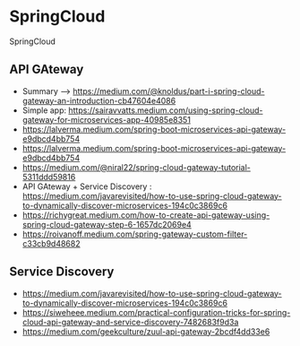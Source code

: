# SpringCloud
SpringCloud


## API GAteway 
* Summary --> https://medium.com/@knoldus/part-i-spring-cloud-gateway-an-introduction-cb47604e4086 
* Simple app: https://sairavvatts.medium.com/using-spring-cloud-gateway-for-microservices-app-40985e8351
* https://lalverma.medium.com/spring-boot-microservices-api-gateway-e9dbcd4bb754 
* https://lalverma.medium.com/spring-boot-microservices-api-gateway-e9dbcd4bb754
* https://medium.com/@niral22/spring-cloud-gateway-tutorial-5311ddd59816
* API GAteway + Service Discovery : https://medium.com/javarevisited/how-to-use-spring-cloud-gateway-to-dynamically-discover-microservices-194c0c3869c6 
* https://richygreat.medium.com/how-to-create-api-gateway-using-spring-cloud-gateway-step-6-1657dc2069e4
* https://roivanoff.medium.com/spring-gateway-custom-filter-c33cb9d48682


## Service Discovery 
* https://medium.com/javarevisited/how-to-use-spring-cloud-gateway-to-dynamically-discover-microservices-194c0c3869c6 
* https://siweheee.medium.com/practical-configuration-tricks-for-spring-cloud-api-gateway-and-service-discovery-7482683f9d3a
* https://medium.com/geekculture/zuul-api-gateway-2bcdf4dd33e6
